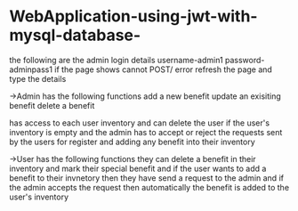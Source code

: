 # WebApplication-using-jwt-with-mysql-database-
the following are the admin login details 
username-admin1
password-adminpass1
if the page shows cannot POST/ error refresh the page and type the details

->Admin has the following functions 
add a new benefit
update an exisiting benefit
delete a benefit

has access to each user inventory and can delete the user if the user's inventory is empty 
and the admin has to accept or reject the requests sent by the users for register and adding any benefit into their inventory

->User has the following functions
they can delete a benefit in their inventory and mark their special benefit
and if the user wants to add a benefit to their invnetory then they have send a request to the admin and if the admin accepts the
request then automatically the benefit is added to the user's inventory

